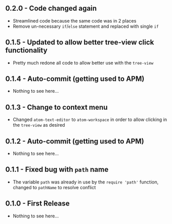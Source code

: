 ## 0.2.0 - Code changed again
* Streamlined code because the same code was in 2 places
* Remove un-necessary `if`/`else` statement and replaced with single `if`

## 0.1.5 - Updated to allow better tree-view click functionality
* Pretty much redone all code to allow better use with the `tree-view`

## 0.1.4 - Auto-commit (getting used to APM)
* Nothing to see here...

## 0.1.3 - Change to context menu
* Changed `atom-text-editor` to `atom-workspace` in order to allow clicking in the `tree-view` as desired

## 0.1.2 - Auto-commit (getting used to APM)
* Nothing to see here...

## 0.1.1 - Fixed bug with `path` name
* The variable `path` was already in use by the `require 'path'` function, changed to `pathName` to resolve conflict

## 0.1.0 - First Release
* Nothing to see here...
